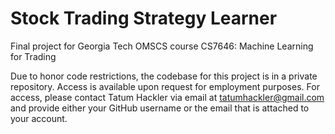 # Stock Trading Strategy Learner

Final project for Georgia Tech OMSCS course CS7646: Machine Learning for Trading

Due to honor code restrictions, the codebase for this project is in a private repository. Access is available upon request for employment purposes.
For access, please contact Tatum Hackler via email at tatumhackler@gmail.com and provide either your GitHub username or the email that is attached to your account.
